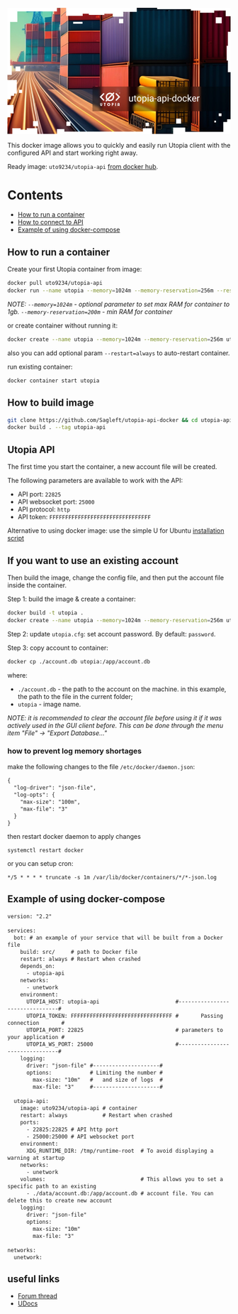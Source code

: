 
![logo](logo.jpg)

This docker image allows you to quickly and easily run Utopia client with the configured API and start working right away.

Ready image: `uto9234/utopia-api` [from docker hub](https://hub.docker.com/repository/docker/uto9234/utopia-api/general).

# Contents

- [How to run a container](#run-container)
- [How to connect to API](#utopia-api)
- [Example of using docker-compose](#docker-compose)

<a id="run-container"></a>
## How to run a container

Create your first Utopia container from image:

```bash
docker pull uto9234/utopia-api
docker run --name utopia --memory=1024m --memory-reservation=256m --restart=always -it uto9234/utopia-api
```

*NOTE: `--memory=1024m` - optional parameter to set max RAM for container to 1gb. `--memory-reservation=200m` - min RAM for container*

or create container without running it:

```bash
docker create --name utopia --memory=1024m --memory-reservation=256m uto9234/utopia-api
```

also you can add optional param `--restart=always` to auto-restart container.

run existing container:

```bash
docker container start utopia
```

<a id="build-image"></a>
## How to build image

```bash
git clone https://github.com/Sagleft/utopia-api-docker && cd utopia-api-docker
docker build . --tag utopia-api
```

<a id="utopia-api"></a>
## Utopia API
The first time you start the container, a new account file will be created.

The following parameters are available to work with the API:
* API port: `22825`
* API websocket port: `25000`
* API protocol: `http`
* API token: `FFFFFFFFFFFFFFFFFFFFFFFFFFFFFFFF`

Alternative to using docker image: use the simple U for Ubuntu [installation script](https://gist.github.com/Sagleft/06b53576c0b763f77e4d38e15e28b023)

## If you want to use an existing account

Then build the image, change the config file, and then put the account file inside the container.

Step 1: build the image & create a container:

```bash
docker build -t utopia .
docker create --name utopia --memory=1024m --memory-reservation=256m uto9234/utopia-api
```

Step 2: update `utopia.cfg`: set account password. By default: `password`.

Step 3: copy account to container:

```bash
docker cp ./account.db utopia:/app/account.db
```

where:
* `./account.db` - the path to the account on the machine. in this example, the path to the file in the current folder;
* `utopia` - image name.

*NOTE: it is recommended to clear the account file before using it if it was actively used in the GUI client before. This can be done through the menu item "File" -> "Export Database..."*

### how to prevent log memory shortages

make the following changes to the file `/etc/docker/daemon.json`:

```
{
  "log-driver": "json-file",
  "log-opts": {
    "max-size": "100m",
    "max-file": "3"
  }
}
```

then restart docker daemon to apply changes

```
systemctl restart docker
```

or you can setup cron:

```
*/5 * * * * truncate -s 1m /var/lib/docker/containers/*/*-json.log
```

<a id="docker-compose"></a>
## Example of using docker-compose

```
version: "2.2"

services:
  bot: # an example of your service that will be built from a Docker file
    build: src/     # path to Docker file
    restart: always # Restart when crashed
    depends_on:
      - utopia-api
    networks:
      - unetwork
    environment:
      UTOPIA_HOST: utopia-api                        #--------------------------------#
      UTOPIA_TOKEN: FFFFFFFFFFFFFFFFFFFFFFFFFFFFFFFF #       Passing connection       #
      UTOPIA_PORT: 22825                             # parameters to your application #
      UTOPIA_WS_PORT: 25000                          #--------------------------------#
    logging:
      driver: "json-file" #---------------------#
      options:            # Limiting the number #
        max-size: "10m"   #   and size of logs  #
        max-file: "3"     #---------------------#

  utopia-api:
    image: uto9234/utopia-api # container
    restart: always           # Restart when crashed
    ports:
      - 22825:22825 # API http port
      - 25000:25000 # API websocket port
    environment:
      XDG_RUNTIME_DIR: /tmp/runtime-root  # To avoid displaying a warning at startup
    networks:
      - unetwork
    volumes:                              # This allows you to set a specific path to an existing
      - ./data/account.db:/app/account.db # account file. You can delete this to create new account
    logging:
      driver: "json-file"
      options:
        max-size: "10m"
        max-file: "3"

networks:
  unetwork:
```

## useful links

* [Forum thread](https://talk.u.is/viewtopic.php?pid=5243#p5243)
* [UDocs](https://udocs.gitbook.io/utopia-api/)

